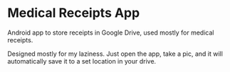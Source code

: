 # Medical Receipts App
Android app to store receipts in Google Drive, used mostly for medical receipts.

Designed mostly for my laziness. Just open the app, take a pic, and it will automatically save it to a set location in your drive. 
